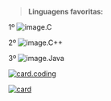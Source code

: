 >**Linguagens favoritas:**
 
 1º
 ![image.C](https://img.shields.io/badge/C-00599C?style=for-the-badge&logo=c&logoColor=white)
 
 2º
 ![image.C++](https://img.shields.io/badge/C%2B%2B-00599C?style=for-the-badge&logo=c%2B%2B&logoColor=white)

 3º
 ![image.Java](https://img.shields.io/badge/Java-ED8B00?style=for-the-badge&logo=java&logoColor=white)
 
 [![card.coding](https://github-readme-stats.vercel.app/api/top-langs/?username=M4ttPizz4&hide=html&layout=compact&theme=tokyonight)](https://github.com/M4tt.Pizz4/)
 
 [![card](https://github-readme-stats.vercel.app/api?username=M4ttPizz4&theme=tokyonight&show_icons=true)](https://github.com/M4tt.Pizz4/)
